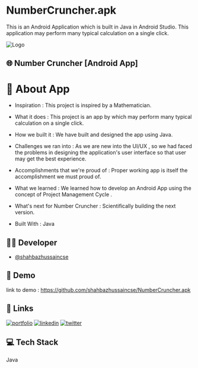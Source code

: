 # NumberCruncher.apk
This is an Android Application which is built in Java in Android Studio. This application may perform many typical calculation on a single click.



![Logo](https://blogger.googleusercontent.com/img/b/R29vZ2xl/AVvXsEgrLIk4TT9-VGxS7FTsFypXblwLiRKi6z0GC77QPzPbW5eyIKDynJewuSjig97-LeB_wyOPpSgYX1ruxaIpU6sRm9e08PgKM392SzKwYBWaSwXJCWLU9OP4MPFfpW32go-nU_CMXe4y_FCZZ0TT4LZ3OxETBnNrsPMpf2yl01fq2Q8DM2QlJDKUUCeX/w640-h180/Number%20Cruncher%20Banner.gif)


## 🌐 Number Cruncher [Android App]


# 📲 About App

* Inspiration :
This project is inspired by a Mathematician.

* What it does :
This project is an app by which may perform many typical calculation on a single click.

* How we built it :
We have built and designed the app using Java.

* Challenges we ran into :
As we are new into the UI/UX , so we had faced the problems in designing the application's user interface so that user may get the best experience.

* Accomplishments that we're proud of :
Proper working app is itself the accomplishment we must proud of.

* What we learned :
We learned how to develop an Android App using the concept of Project Management Cycle .

* What's next for Number Cruncher :
Scientifically building the next version. 

* Built With :
Java


## 🧑‍💻 Developer

- [@shahbazhussaincse](https://www.github.com/shahbazhussaincse)


## 🌟 Demo


link to demo : https://github.com/shahbazhussaincse/NumberCruncher.apk


## 🔗 Links
[![portfolio](https://img.shields.io/badge/my_portfolio-000?style=for-the-badge&logo=ko-fi&logoColor=white)](https://shahbazhussaincse.github.io/portfolio)
[![linkedin](https://img.shields.io/badge/linkedin-0A66C2?style=for-the-badge&logo=linkedin&logoColor=white)](https://www.linkedin.com/in/shahbazhussaincse)
[![twitter](https://img.shields.io/badge/twitter-1DA1F2?style=for-the-badge&logo=twitter&logoColor=white)](https://twitter.com/shahbazhcse)


## 💻 Tech Stack
Java

